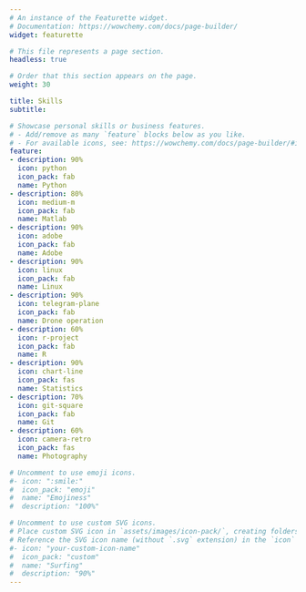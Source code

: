 ```yaml
---
# An instance of the Featurette widget.
# Documentation: https://wowchemy.com/docs/page-builder/
widget: featurette

# This file represents a page section.
headless: true

# Order that this section appears on the page.
weight: 30

title: Skills
subtitle:

# Showcase personal skills or business features.
# - Add/remove as many `feature` blocks below as you like.
# - For available icons, see: https://wowchemy.com/docs/page-builder/#icons
feature:
- description: 90%
  icon: python
  icon_pack: fab
  name: Python
- description: 80%
  icon: medium-m
  icon_pack: fab
  name: Matlab
- description: 90%
  icon: adobe
  icon_pack: fab
  name: Adobe
- description: 90%
  icon: linux
  icon_pack: fab
  name: Linux
- description: 90%
  icon: telegram-plane
  icon_pack: fab
  name: Drone operation
- description: 60%
  icon: r-project
  icon_pack: fab
  name: R
- description: 90%
  icon: chart-line
  icon_pack: fas
  name: Statistics
- description: 70%
  icon: git-square
  icon_pack: fab
  name: Git
- description: 60%
  icon: camera-retro
  icon_pack: fas
  name: Photography

# Uncomment to use emoji icons.
#- icon: ":smile:"
#  icon_pack: "emoji"
#  name: "Emojiness"
#  description: "100%"  

# Uncomment to use custom SVG icons.
# Place custom SVG icon in `assets/images/icon-pack/`, creating folders if necessary.
# Reference the SVG icon name (without `.svg` extension) in the `icon` field.
#- icon: "your-custom-icon-name"
#  icon_pack: "custom"
#  name: "Surfing"
#  description: "90%"
---
```

